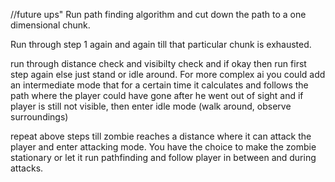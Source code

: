//future ups"
Run path finding algorithm and cut down the path to a one dimensional chunk.

Run through step 1 again and again till that particular chunk is exhausted.

run through distance check and visibilty check and if okay then run first step again else just stand or idle around. For more complex ai you could add an intermediate mode that for a certain time it calculates and follows the path where the player could have gone after he went out of sight and if player is still not visible, then enter idle mode (walk around, observe surroundings)

repeat above steps till zombie reaches a distance where it can attack the player and enter attacking mode. You have the choice to make the zombie stationary or let it run pathfinding and follow player in between and during attacks.
